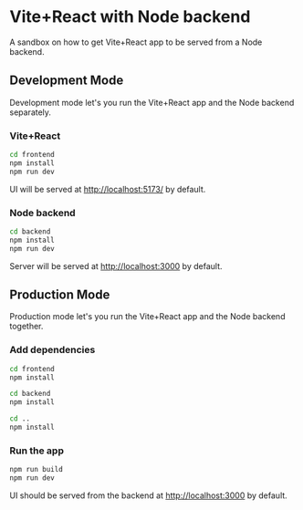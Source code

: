 # Vite+React with Node backend

A sandbox on how to get Vite+React app to be served from a Node backend.

## Development Mode

Development mode let's you run the Vite+React app and the Node backend separately.

### Vite+React

```bash
cd frontend
npm install
npm run dev
```

UI will be served at [http://localhost:5173/](http://localhost:5173/) by default.

### Node backend

```bash
cd backend
npm install
npm run dev
```

Server will be served at [http://localhost:3000](http://localhost:3000) by default.

## Production Mode

Production mode let's you run the Vite+React app and the Node backend together.

### Add dependencies

```bash
cd frontend
npm install
```

```bash
cd backend
npm install
```

```bash
cd ..
npm install
```

### Run the app

```bash
npm run build
npm run dev
```

UI should be served from the backend at [http://localhost:3000](http://localhost:3000) by default.
